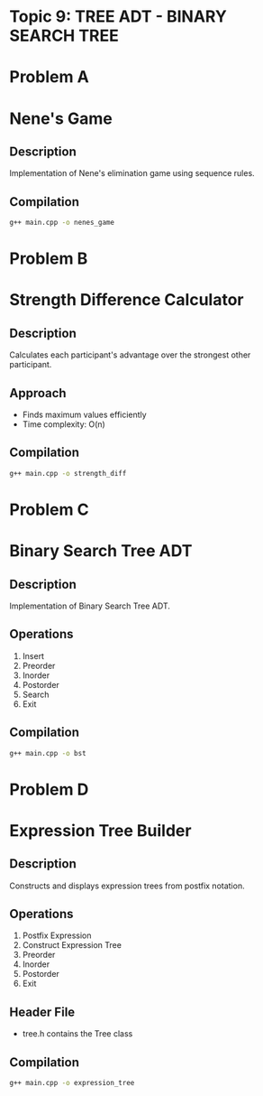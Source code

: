 # Topic 9: TREE ADT - BINARY SEARCH TREE

# Problem A 

# Nene's Game

## Description
Implementation of Nene's elimination game using sequence rules.

## Compilation
```bash
g++ main.cpp -o nenes_game
```


# Problem B 
# Strength Difference Calculator

## Description
Calculates each participant's advantage over the strongest other participant.

## Approach
- Finds maximum values efficiently
- Time complexity: O(n)

## Compilation
```bash
g++ main.cpp -o strength_diff
```


# Problem C 

# Binary Search Tree ADT

## Description
Implementation of Binary Search Tree ADT.

## Operations
1. Insert
2. Preorder
3. Inorder
4. Postorder
5. Search
6. Exit

## Compilation
```bash
g++ main.cpp -o bst
```


# Problem D 

# Expression Tree Builder

## Description
Constructs and displays expression trees from postfix notation.

## Operations
1. Postfix Expression
2. Construct Expression Tree
3. Preorder
4. Inorder
5. Postorder
6. Exit

## Header File
- tree.h contains the Tree class

## Compilation
```bash
g++ main.cpp -o expression_tree
```
